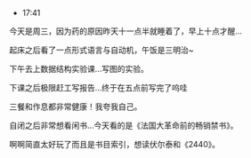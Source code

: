 * 17:41

今天是周三，因为药的原因昨天十一点半就睡着了，早上十点才醒…

起床之后看了一点形式语言与自动机，午饭是三明治~

下午去上数据结构实验课…写图的实验。

下课之后极限赶工写报告…终于在五点前写完了呜哇

三餐和作息都非常健康！我夸我自己。

自闭之后非常想看闲书…今天看的是《法国大革命前的畅销禁书》。

啊啊简直太好玩了而且是书目索引，想读伏尔泰和《2440》。

